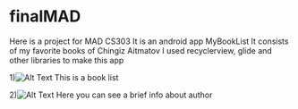 # finalMAD
Here is a project for MAD CS303
It is an android app MyBookList
It consists of my favorite books of Chingiz Aitmatov
I used recyclerview, glide and other libraries to make this app


1)![Alt Text](https://imgur.com/YeirfmQ.jpg) This is a book list

2)![Alt Text](https://imgur.com/gBskRKU.jpg) Here you can see a brief info about author
